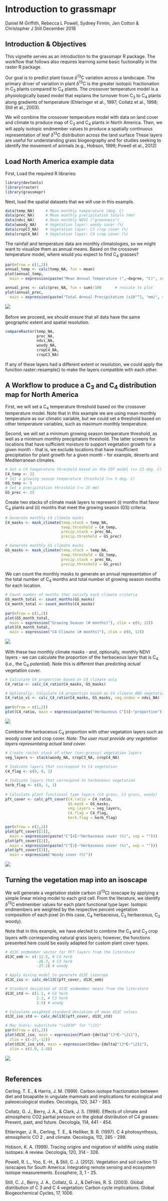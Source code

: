 Introduction to grassmapr
================
Daniel M Griffith, Rebecca L Powell, Sydney Firmin, Jen Cotton & Christopher J Still
December 2018

Introduction & Objectives
-------------------------

This vignette serves as an introduction to the grassmapr R package. The workflow that follows also requires learning some basic fuctionality in the raster R package.

Our goal is to predict plant tissue *δ*<sup>13</sup>C variation across a landscape. The primary driver of variation in plant *δ*<sup>13</sup>C is the greater isotopic fractionation in C<sub>3</sub> plants compared to C<sub>4</sub> plants. The crossover temperature model is a physiologically based model that explains the turnover from C<sub>3</sub> to C<sub>4</sub> plants along gradients of temperature (Ehleringer et al., 1997; Collatz et al., 1998; Still et al., 2003).

We will combine the crossover temperature model with data on land cover and climate to produce map of C<sub>3</sub> and C<sub>4</sub> plants in North America. Then, we will apply isotopic endmember values to produce a spatially continuous representation of leaf *δ*<sup>13</sup>C distribution across the land surface These layers are useful for understanding grass biogeography and for studies seeking to identify the movement of animals (e.g., Hobson, 1999; Powell et al., 2012)

Load North America example data
-------------------------------

First, Load the required R libraries:

``` r
library(devtools)
library(raster)
library(grassmapr)
```

Next, load the spatial datasets that we will use in this example. <br>

``` r
data(temp_NA)     # Mean monthly temperature (deg. C)
data(prec_NA)     # Mean monthly precipitation totals (mm)
data(ndvi_NA)     # Mean monthly NDVI ("greenness")
data(woody_NA)    # Vegetation layer: woody cover (%)
data(cropC3_NA)   # Vegetation layer: C3 crop cover (%)
data(cropC4_NA)   # Vegetation layer: C4 crop cover (%)
```

The rainfall and temperature data are monthly climatologies, so we might want to visualize them as annual means. Based on the crossover temperature model, where would you expect to find C<sub>4</sub> grasses? <br>

``` r
par(mfrow = c(1,2))  
annual_temp <- calc(temp_NA, fun = mean)
plot(annual_temp, 
  main = expression(paste("Mean Annual Temperature (",~degree, "C)", sep = ""))) 

annual_prec <- calc(prec_NA, fun = sum)/100      # rescale to plot
plot(annual_prec, 
  main = expression(paste("Total Annual Precipitation (x10"^2, "mm)", sep = "")))
```

![](grassmapr_files/figure-markdown_github/unnamed-chunk-3-1.png) <br> <br> Before we proceed, we should ensure that all data have the same geographic extent and spatial resolution. <br>

``` r
compareRaster(temp_NA,
              prec_NA,
              ndvi_NA,
              woody_NA,
              cropC4_NA,
              cropC3_NA)
```

If any of these layers had a different extent or resolution, we could apply the function raster::resample() to make the layers compatible with each other.

A Workflow to produce a C<sub>3</sub> and C<sub>4</sub> distribution map for North America
------------------------------------------------------------------------------------------

First, we will set a C<sub>4</sub> temperature threshold based on the crossover temperature model. Note that in this example we are using mean monthly temperature as our climatic variable, but we could set a threshold based on other temperature variables, such as maximum monthly temperature.

Second, we will set a minimum growing season temperature threshold, as well as a minimum monthly precipitation threshold. The latter screens for locations that have sufficient moisture to support vegetation growth for a given month - that is, we exclude locations that have insufficient precipitation for plant growth for a given month - for example, deserts and Mediterranean climates. <br>

``` r
# Set a C4 temperature threshold based on the COT model (>= 22 deg. C)
C4_temp <- 22
# Set a growing season temperature threshold (>= 5 deg. C)
GS_temp <- 5
# Set a precipitation threshold (>= 25 mm)
GS_prec <- 25
```

Create two stacks of climate mask layers to represent (i) months that favor C<sub>4</sub> plants and (ii) months that meet the growing season (GS) criteria. <br>

``` r
# Generate monthly C4 climate masks
C4_masks <- mask_climate(temp.stack = temp_NA,
                         temp.threshold = C4_temp,
                         precip.stack = prec_NA,
                         precip.threshold = GS_prec)

# Generate monthly GS climate masks
GS_masks <- mask_climate(temp.stack = temp_NA,
                         temp.threshold = GS_temp,
                         precip.stack = prec_NA,
                         precip.threshold = GS_prec)
```

We can count the monthly masks to generate an annual representation of the total number of C<sub>4</sub> months and total number of growing season months for each location. <br>

``` r
# Count number of months that satisfy each climate criteria
GS_month_total <- count_months(GS_masks)
C4_month_total <- count_months(C4_masks)
  
par(mfrow = c(1,2))
plot(GS_month_total, 
  main = expression("Growing Season (# months)"), zlim = c(0, 12))
plot(C4_month_total, 
  main = expression("C4 Climate (# months)"), zlim = c(0, 12))
```

![](grassmapr_files/figure-markdown_github/unnamed-chunk-7-1.png) <br> <br> With these two monthly climate masks - and, optionally, monthly NDVI layers - we can calculate the proportion of the herbaceous layer that is C<sub>4</sub> (i.e., the C<sub>4</sub> *potential*). Note this is different than predicting *actual* vegetation cover. <br>

``` r
# Calculate C4 proportion based on C4 climate only
C4_ratio <- calc_C4_ratio(C4_masks, GS_masks)

# Optionally: Calculate C4 proportion based on C4 climate AND vegetation productivity
C4_ratio_vi <- calc_C4_ratio(C4_masks, GS_masks, veg.index = ndvi_NA)
  
par(mfrow = c(1,2))
plot(C4_ratio, main = expression(paste("Herbaceous C"[4]~"proportion"))) 
```

![](grassmapr_files/figure-markdown_github/unnamed-chunk-8-1.png) <br> <br> Combine the herbaceous C<sub>4</sub> proportion with other vegetation layers such as woody cover and crop cover. *Note: The user must provide any vegetation layers representaing actual land cover.* <br>

``` r
# Create raster stack of other (non-grassy) vegetation layers
veg_layers <- stack(woody_NA, cropC3_NA, cropC4_NA)
  
# Indicate layers that correspond to C4 vegetation
C4_flag <- c(0, 0, 1)

# Indicate layers that correspond to herbaceous vegetation
herb_flag <- c(0, 1, 1)
  
# Calculate plant functional type layers (C4 grass, C3 grass, woody)
pft_cover <- calc_pft_cover(C4.ratio = C4_ratio, 
                            GS.mask = GS_masks, 
                            veg.layers = veg_layers, 
                            C4.flag = C4_flag, 
                            herb.flag = herb_flag)  

par(mfrow = c(2,2))
plot(pft_cover[[1]], 
  main = expression(paste("C"[4]~"Herbaceous cover (%)", sep = "")))
plot(pft_cover[[2]], 
  main = expression(paste("C"[3]~"Herbaceous cover (%)", sep = "")))
plot(pft_cover[[3]], 
  main = expression("Woody cover (%)"))
```

![](grassmapr_files/figure-markdown_github/unnamed-chunk-9-1.png)

Turning the vegetation map into an isoscape
-------------------------------------------

We will generate a vegetation stable carbon (*δ*<sup>13</sup>C) isoscape by applying a simple linear mixing model to each grid cell. From the literature, we identify *δ*<sup>13</sup>C endmember values for each plant functional type layer. Isotopic endmembers are weighted by the respective percent vegetation composition of each pixel (in this case, C<sub>4</sub> herbaceous, C<sub>3</sub> herbaceous, C<sub>3</sub> woody).

Note that in this example, we have elected to combine the C<sub>4</sub> and C<sub>3</sub> crop layers with corresponding natural grass layers; however, the functions presented here could be easily adapted for custom plant cover types.

``` r
# d13C endmember vector for PFT layers from the literature
d13C_emb <- c(-12.5, # C4 herb
              -26.7, # C3 herb
              -27.2) # woody

# Apply mixing model to generate d13C isoscape
d13C_iso <- calc_del13C(pft_cover, d13C_emb)

# Standard deviation of d13C endmember means from the literature
d13C_std <- c(1.1, # C4 herb
              2.3, # C3 herb
              2.5) # woody

# Calculate weighted standard deviation of mean d13C values
d13C_iso_std <- calc_del13C(pft_cover, d13C_std)

# Mac Users: substitute "\u2030" for "\211"
par(mfrow = c(1,2))
plot(d13C_iso, main = expression(Plant~{delta}^13*C~"\211"), 
  zlim = c(-27,-12))  
plot(d13C_iso_std, main = expression(StDev~{delta}^13*C~"\211"),
  zlim = c(1.0, 2.4)) 
```

![](grassmapr_files/figure-markdown_github/unnamed-chunk-10-1.png) <br><br>

References
----------

Cerling, T. E., & Harris, J. M. (1999). Carbon isotope fractionation between diet and bioapatite in ungulate mammals and implications for ecological and paleoecological studies. Oecologia, 120, 347 - 363.

Collatz, G. J., Berry, J. A., & Clark, J. S. (1998). Effects of climate and atmospheric CO2 partial pressure on the global distribution of C4 grasses: Present, past, and future. Oecologia, 114, 441 - 454.

Ehleringer, J. R., Cerling, T. E., & Helliker, B. R. (1997). C 4 photosynthesis, atmospheric CO 2 , and climate. Oecologia, 112, 285 - 299.

Hobson, K. A. (1999). Tracing origins and migration of wildlife using stable isotopes: A review. Oecologia, 120, 314 - 326.

Powell, R. L., Yoo, E.-H., & Still, C. J. (2012). Vegetation and soil carbon 13 isoscapes for South America: Integrating remote sensing and ecosystem isotope measurements. Ecosphere, 3, 1 - 25.

Still, C. J., Berry, J. A., Collatz, G. J., & DeFries, R. S. (2003). Global distribution of C 3 and C 4 vegetation: Carbon cycle implications. Global Biogeochemical Cycles, 17, 1006.

<br><br><br><br><br><br><br><br><br><br><br><br><br><br><br><br><br><br><br><br><br><br><br><br><br><br><br><br><br><br>
